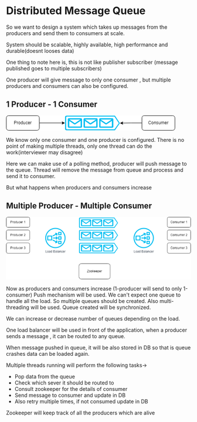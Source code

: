 
# Distributed Message Queue

So we want to design a system which takes up messages from the producers and
send them to consumers at scale.

System should be scalable, highly available, high performance and durable(doesnt looses data)

One thing to note here is, this is not like publisher subscriber (message published goes to multiple subscribers)

One producer will give message to only one consumer , but multiple producers and consumers can also be configured.
 
## 1 Producer - 1 Consumer

![alt text](https://github.com/sidhant293/Essential-Algorithms/blob/main/System%20Design/Images/Message_Queue_1-pro_1-con.drawio.png)

We know only one consumer and one producer is configured.
There is no point of making multiple threads, only one thread can do the work(interviewer may disagree)

Here we can make use of a polling method, producer will push message to the queue.
Thread will remove the message from queue and process and send it to consumer.

But what happens when producers and consumers increase
## Multiple Producer - Multiple Consumer

![alt text](https://github.com/sidhant293/Essential-Algorithms/blob/main/System%20Design/Images/Message_Queue_multi-pro_multi-con.drawio.png)

Now as producers and consumers increase (1-producer will send to only 1-consumer)
Push mechanism will be used.
We can't expect one queue to handle all the load. So multiple queues should be created.
Also multi-threading will be used. Queue created will be synchronized.

We can increase or decrease number of queues depending on the load.

One load balancer will be used in front of the application, when a producer sends a message , it can be routed to any queue.

When message pushed in queue, it will be also stored in DB so that is queue crashes data can be loaded again.

Multiple threads running will perform the following tasks->
- Pop data from the queue
- Check which sever it should be routed to
- Consult zookeeper for the details of consumer
- Send message to consumer and update in DB
- Also retry multiple times, if not consumed update in DB

Zookeeper will keep track of all the producers which are alive
